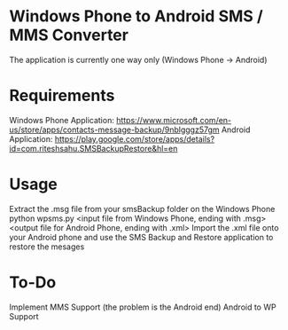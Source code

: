 # Windows Phone to Android SMS / MMS Converter
The application is currently one way only (Windows Phone -> Android)

# Requirements

Windows Phone Application: https://www.microsoft.com/en-us/store/apps/contacts-message-backup/9nblgggz57gm
Android Application: https://play.google.com/store/apps/details?id=com.riteshsahu.SMSBackupRestore&hl=en

# Usage

Extract the .msg file from your smsBackup folder on the Windows Phone
python wpsms.py <input file from Windows Phone, ending with .msg> <output file for Android Phone, ending with .xml>
Import the .xml file onto your Android phone and use the SMS Backup and Restore application to restore the mesages

# To-Do

Implement MMS Support (the problem is the Android end)
Android to WP Support
